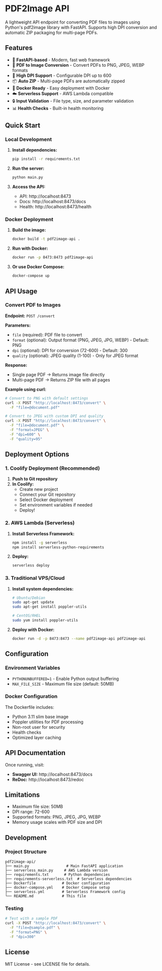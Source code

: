 # PDF2Image API

A lightweight API endpoint for converting PDF files to images using Python's pdf2image library with FastAPI. Supports high DPI conversion and automatic ZIP packaging for multi-page PDFs.

## Features

- 🚀 **FastAPI-based** - Modern, fast web framework
- 📄 **PDF to Image Conversion** - Convert PDFs to PNG, JPEG, WEBP formats
- 🎯 **High DPI Support** - Configurable DPI up to 600
- 📦 **Auto ZIP** - Multi-page PDFs are automatically zipped
- 🐳 **Docker Ready** - Easy deployment with Docker
- ☁️ **Serverless Support** - AWS Lambda compatible
- 🔒 **Input Validation** - File type, size, and parameter validation
- 📊 **Health Checks** - Built-in health monitoring

## Quick Start

### Local Development

1. **Install dependencies:**
   ```bash
   pip install -r requirements.txt
   ```

2. **Run the server:**
   ```bash
   python main.py
   ```

3. **Access the API:**
   - API: http://localhost:8473
   - Docs: http://localhost:8473/docs
   - Health: http://localhost:8473/health

### Docker Deployment

1. **Build the image:**
   ```bash
   docker build -t pdf2image-api .
   ```

2. **Run with Docker:**
   ```bash
   docker run -p 8473:8473 pdf2image-api
   ```

3. **Or use Docker Compose:**
   ```bash
   docker-compose up
   ```

## API Usage

### Convert PDF to Images

**Endpoint:** `POST /convert`

**Parameters:**
- `file` (required): PDF file to convert
- `format` (optional): Output format (PNG, JPEG, JPG, WEBP) - Default: PNG
- `dpi` (optional): DPI for conversion (72-600) - Default: 300
- `quality` (optional): JPEG quality (1-100) - Only for JPEG format

**Response:**
- Single page PDF → Returns image file directly
- Multi-page PDF → Returns ZIP file with all pages

**Example using curl:**
```bash
# Convert to PNG with default settings
curl -X POST "http://localhost:8473/convert" \
  -F "file=@document.pdf"

# Convert to JPEG with custom DPI and quality
curl -X POST "http://localhost:8473/convert" \
  -F "file=@document.pdf" \
  -F "format=JPEG" \
  -F "dpi=600" \
  -F "quality=95"
```

## Deployment Options

### 1. Coolify Deployment (Recommended)

1. **Push to Git repository**
2. **In Coolify:**
   - Create new project
   - Connect your Git repository
   - Select Docker deployment
   - Set environment variables if needed
   - Deploy!

### 2. AWS Lambda (Serverless)

1. **Install Serverless Framework:**
   ```bash
   npm install -g serverless
   npm install serverless-python-requirements
   ```

2. **Deploy:**
   ```bash
   serverless deploy
   ```

### 3. Traditional VPS/Cloud

1. **Install system dependencies:**
   ```bash
   # Ubuntu/Debian
   sudo apt-get update
   sudo apt-get install poppler-utils
   
   # CentOS/RHEL
   sudo yum install poppler-utils
   ```

2. **Deploy with Docker:**
   ```bash
   docker run -d -p 8473:8473 --name pdf2image-api pdf2image-api
   ```

## Configuration

### Environment Variables

- `PYTHONUNBUFFERED=1` - Enable Python output buffering
- `MAX_FILE_SIZE` - Maximum file size (default: 50MB)

### Docker Configuration

The Dockerfile includes:
- Python 3.11 slim base image
- Poppler utilities for PDF processing
- Non-root user for security
- Health checks
- Optimized layer caching

## API Documentation

Once running, visit:
- **Swagger UI:** http://localhost:8473/docs
- **ReDoc:** http://localhost:8473/redoc

## Limitations

- Maximum file size: 50MB
- DPI range: 72-600
- Supported formats: PNG, JPEG, JPG, WEBP
- Memory usage scales with PDF size and DPI

## Development

### Project Structure

```
pdf2image-api/
├── main.py                 # Main FastAPI application
├── serverless_main.py     # AWS Lambda version
├── requirements.txt       # Python dependencies
├── requirements-serverless.txt  # Serverless dependencies
├── Dockerfile            # Docker configuration
├── docker-compose.yml    # Docker Compose setup
├── serverless.yml        # Serverless Framework config
└── README.md             # This file
```

### Testing

```bash
# Test with a sample PDF
curl -X POST "http://localhost:8473/convert" \
  -F "file=@sample.pdf" \
  -F "format=PNG" \
  -F "dpi=300"
```

## License

MIT License - see LICENSE file for details.